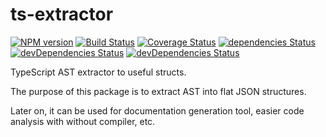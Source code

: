 # ts-extractor

[![NPM version](https://img.shields.io/npm/v/ts-extractor.svg)](https://www.npmjs.com/package/ts-extractor)
[![Build Status](https://travis-ci.org/SimplrJS/ts-extractor.svg?branch=master)](https://travis-ci.org/SimplrJS/ts-extractor)
[![Coverage Status](https://coveralls.io/repos/github/SimplrJS/ts-extractor/badge.svg?branch=master)](https://coveralls.io/github/SimplrJS/ts-extractor?branch=master)
[![dependencies Status](https://david-dm.org/SimplrJS/ts-extractor/status.svg)](https://david-dm.org/SimplrJS/ts-extractor)
[![devDependencies Status](https://david-dm.org/SimplrJS/ts-extractor/dev-status.svg)](https://david-dm.org/SimplrJS/ts-extractor?type=dev)
[![devDependencies Status](https://img.shields.io/npm/l/ts-extractor.svg)](https://npmjs.org/package/ts-extractor)

TypeScript AST extractor to useful structs.

The purpose of this package is to extract AST into flat JSON structures.

Later on, it can be used for documentation generation tool, easier code analysis with without compiler, etc.
